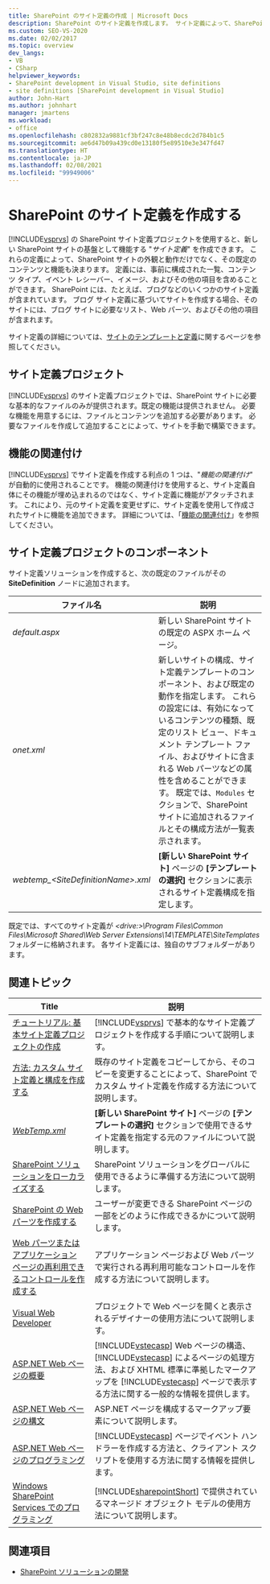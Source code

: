 ```yaml
---
title: SharePoint のサイト定義の作成 | Microsoft Docs
description: SharePoint のサイト定義を作成します。 サイト定義によって、SharePoint サイトの外観と動作、およびその既定のコンテンツと機能が決まります。
ms.custom: SEO-VS-2020
ms.date: 02/02/2017
ms.topic: overview
dev_langs:
- VB
- CSharp
helpviewer_keywords:
- SharePoint development in Visual Studio, site definitions
- site definitions [SharePoint development in Visual Studio]
author: John-Hart
ms.author: johnhart
manager: jmartens
ms.workload:
- office
ms.openlocfilehash: c802832a9881cf3bf247c8e48b8ecdc2d784b1c5
ms.sourcegitcommit: ae6d47b09a439cd0e13180f5e89510e3e347fd47
ms.translationtype: HT
ms.contentlocale: ja-JP
ms.lasthandoff: 02/08/2021
ms.locfileid: "99949006"
---
```

# <a name="create-site-definitions-for-sharepoint"></a>SharePoint のサイト定義を作成する
  [!INCLUDE[vsprvs](../sharepoint/includes/vsprvs-md.md)] の SharePoint サイト定義プロジェクトを使用すると、新しい SharePoint サイトの基盤として機能する "*サイト定義*" を作成できます。 これらの定義によって、SharePoint サイトの外観と動作だけでなく、その既定のコンテンツと機能も決まります。 定義には、事前に構成された一覧、コンテンツ タイプ、イベント レシーバー、イメージ、およびその他の項目を含めることができます。 SharePoint には、たとえば、ブログなどのいくつかのサイト定義が含まれています。 ブログ サイト定義に基づいてサイトを作成する場合、そのサイトには、ブログ サイトに必要なリスト、Web パーツ、およびその他の項目が含まれます。

 サイト定義の詳細については、[サイトのテンプレートと定義](/previous-versions/office/developer/sharepoint-2010/ms434313(v=office.14))に関するページを参照してください。

## <a name="site-definition-projects"></a>サイト定義プロジェクト
 [!INCLUDE[vsprvs](../sharepoint/includes/vsprvs-md.md)] のサイト定義プロジェクトでは、SharePoint サイトに必要な基本的なファイルのみが提供されます。既定の機能は提供されません。 必要な機能を用意するには、ファイルとコンテンツを追加する必要があります。 必要なファイルを作成して追加することによって、サイトを手動で構築できます。

## <a name="feature-stapling"></a>機能の関連付け
 [!INCLUDE[vsprvs](../sharepoint/includes/vsprvs-md.md)] でサイト定義を作成する利点の 1 つは、"*機能の関連付け*" が自動的に使用されることです。 機能の関連付けを使用すると、サイト定義自体にその機能が埋め込まれるのではなく、サイト定義に機能がアタッチされます。 これにより、元のサイト定義を変更せずに、サイト定義を使用して作成されたサイトに機能を追加できます。 詳細については、「[機能の関連付け](/previous-versions/office/developer/sharepoint-2007/bb861862(v=office.12))」を参照してください。

## <a name="site-definition-project-components"></a>サイト定義プロジェクトのコンポーネント
 サイト定義ソリューションを作成すると、次の既定のファイルがその **SiteDefinition** ノードに追加されます。

|ファイル名|説明|
|---------------|-----------------|
|*default.aspx*|新しい SharePoint サイトの既定の ASPX ホーム ページ。|
|*onet.xml*|新しいサイトの構成、サイト定義テンプレートのコンポーネント、および既定の動作を指定します。 これらの設定には、有効になっているコンテンツの種類、既定のリスト ビュー、ドキュメント テンプレート ファイル、およびサイトに含まれる Web パーツなどの属性を含めることができます。 既定では、`Modules` セクションで、SharePoint サイトに追加されるファイルとその構成方法が一覧表示されます。|
|*webtemp_\<SiteDefinitionName>.xml*|**[新しい SharePoint サイト]** ページの **[テンプレートの選択]** セクションに表示されるサイト定義構成を指定します。|

 既定では、すべてのサイト定義が *\<drive:>\Program Files\Common Files\Microsoft Shared\Web Server Extensions\14\TEMPLATE\SiteTemplates* フォルダーに格納されます。 各サイト定義には、独自のサブフォルダーがあります。

## <a name="related-topics"></a>関連トピック

|Title|説明|
|-----------|-----------------|
|[チュートリアル: 基本サイト定義プロジェクトの作成](../sharepoint/walkthrough-create-a-basic-site-definition-project.md)|[!INCLUDE[vsprvs](../sharepoint/includes/vsprvs-md.md)] で基本的なサイト定義プロジェクトを作成する手順について説明します。|
|[方法: カスタム サイト定義と構成を作成する](/previous-versions/office/developer/sharepoint-2010/ms454677(v=office.14))|既存のサイト定義をコピーしてから、そのコピーを変更することによって、SharePoint でカスタム サイト定義を作成する方法について説明します。|
|[*WebTemp.xml*](/previous-versions/office/developer/sharepoint-2010/ms447717(v=office.14))|**[新しい SharePoint サイト]** ページの **[テンプレートの選択]** セクションで使用できるサイト定義を指定する元のファイルについて説明します。|
|[SharePoint ソリューションをローカライズする](../sharepoint/localizing-sharepoint-solutions.md)|SharePoint ソリューションをグローバルに使用できるように準備する方法について説明します。|
|[SharePoint の Web パーツを作成する](../sharepoint/creating-web-parts-for-sharepoint.md)|ユーザーが変更できる SharePoint ページの一部をどのように作成できるかについて説明します。|
|[Web パーツまたはアプリケーション ページの再利用できるコントロールを作成する](../sharepoint/creating-reusable-controls-for-web-parts-or-application-pages.md)|アプリケーション ページおよび Web パーツで実行される再利用可能なコントロールを作成する方法について説明します。|
|[Visual Web Developer](/previous-versions/visualstudio/visual-studio-2010/ms178093(v=vs.100))|プロジェクトで Web ページを開くと表示されるデザイナーの使用方法について説明します。|
|[ASP.NET Web ページの概要](/previous-versions/aspnet/428509ah(v=vs.100))|[!INCLUDE[vstecasp](../sharepoint/includes/vstecasp-md.md)] Web ページの構造、[!INCLUDE[vstecasp](../sharepoint/includes/vstecasp-md.md)] によるページの処理方法、および XHTML 標準に準拠したマークアップを [!INCLUDE[vstecasp](../sharepoint/includes/vstecasp-md.md)] ページで表示する方法に関する一般的な情報を提供します。|
|[ASP.NET Web ページの構文](/previous-versions/aspnet/k33801s3(v=vs.100))|ASP.NET ページを構成するマークアップ要素について説明します。|
|[ASP.NET Web ページのプログラミング](/previous-versions/aspnet/0yt4zca8(v=vs.100))|[!INCLUDE[vstecasp](../sharepoint/includes/vstecasp-md.md)] ページでイベント ハンドラーを作成する方法と、クライアント スクリプトを使用する方法に関する情報を提供します。|
|[Windows SharePoint Services でのプログラミング](/previous-versions/office/developer/sharepoint-services/ms430674(v=office.12))|[!INCLUDE[sharepointShort](../sharepoint/includes/sharepointshort-md.md)] で提供されているマネージド オブジェクト モデルの使用方法について説明します。|

## <a name="see-also"></a>関連項目
- [SharePoint ソリューションの開発](../sharepoint/developing-sharepoint-solutions.md)
